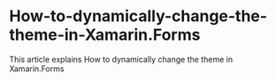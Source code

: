 # How-to-dynamically-change-the-theme-in-Xamarin.Forms
This article explains How to dynamically change the theme in Xamarin.Forms
